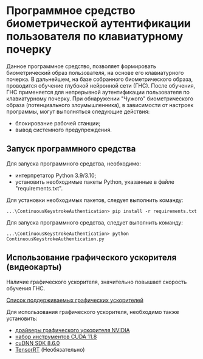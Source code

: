 # Программное средство биометрической аутентификации пользователя по клавиатурному почерку

Данное программное средство, позволяет формировать биометрический образ пользователя, на основе его клавиатурного почерка. В дальнейшем, на базе собранного биометрического образа, проводится обучение глубокой нейронной сети (ГНС). После обучения, ГНС применяется для непрерывной аутентификации пользователя по клавиатурному почерку. При обнаружении "Чужого" биометрического образа (потенциального злоумышленника), в зависимости от настроек программы, могут выполняться следующие действия:
- блокирование рабочей станции;
- вывод системного предупреждения.

## Запуск программного средства
Для запуска программного средства, необходимо:
- интерпретатор Python 3.9/3.10;
- установить необходимые пакеты Python, указанные в файле "requirements.txt".

Для установки необходимых пакетов, следует выполнить команду:

`...\ContinuousKeystrokeAuthentication> pip install -r requirements.txt`

Для запуска программного средства, следует выполнить команду:

`...\ContinuousKeystrokeAuthentication> python ContinuousKeystrokeAuthentication.py`

## Использование графического ускорителя (видеокарты)
Наличие графического ускорителя, значительно повышает скорость обучения ГНС.

[Список поддерживаемых графических ускорителей](https://developer.nvidia.com/cuda-gpus)

Для использования графического ускорителя, необходимо также установить:
- [драйверы графического ускорителя NVIDIA](https://www.nvidia.com/download/index.aspx?lang=en-us)
- [набор инструментов CUDA 11.8](https://developer.nvidia.com/cuda-toolkit-archive)
- [cuDNN SDK 8.6.0](https://developer.nvidia.com/cudnn)
- [TensorRT](https://docs.nvidia.com/deeplearning/tensorrt/archives/index.html#trt_7) (Необязательно)


